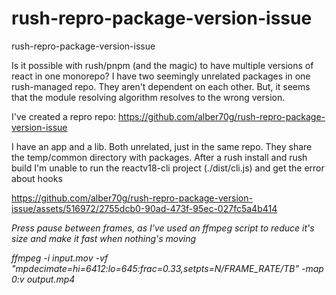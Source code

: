 # rush-repro-package-version-issue
rush-repro-package-version-issue

Is it possible with rush/pnpm (and the magic) to have multiple versions of react in one monorepo?
I have two seemingly unrelated packages in one rush-managed repo. They aren't dependent on each other. But, it seems that the module resolving algorithm resolves to the wrong version.

I've created a repro repo: https://github.com/alber70g/rush-repro-package-version-issue

I have an app and a lib. Both unrelated, just in the same repo. They share the temp/common directory with packages. After a rush install and rush build I'm unable to run the reactv18-cli project (./dist/cli.js) and get the error about hooks




https://github.com/alber70g/rush-repro-package-version-issue/assets/516972/2755dcb0-90ad-473f-95ec-027fc5a4b414

_Press pause between frames, as I've used an ffmpeg script to reduce it's size and make it fast when nothing's moving_

_ffmpeg -i input.mov -vf "mpdecimate=hi=64*12:lo=64*5:frac=0.33,setpts=N/FRAME_RATE/TB" -map 0:v output.mp4_
